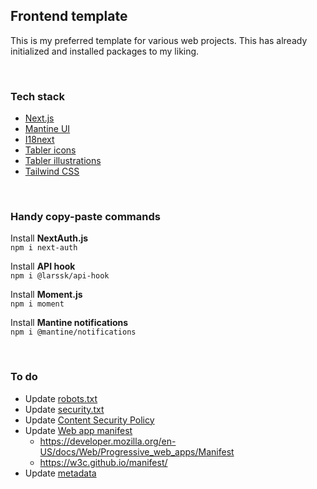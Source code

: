 ## Frontend template

This is my preferred template for various web projects.
This has already initialized and installed packages to my liking.

<br />

### Tech stack

- [Next.js](https://nextjs.org/)
- [Mantine UI](https://ui.mantine.dev/)
- [I18next](https://www.i18next.com/)
- [Tabler icons](https://tabler.io/icons)
- [Tabler illustrations](https://tabler.io/illustrations)
- [Tailwind CSS](https://tailwindcss.com/)

<br />

### Handy copy-paste commands

Install **NextAuth.js** <br />
`npm i next-auth`

Install **API hook** <br />
`npm i @larssk/api-hook`

Install **Moment.js** <br />
`npm i moment`

Install **Mantine notifications** <br />
`npm i @mantine/notifications`

<br />

### To do

- Update [robots.txt](./public/robots.txt)
- Update [security.txt](./public/security.txt)
- Update [Content Security Policy](./src/utils/csp-policy.ts)
- Update [Web app manifest](./public/app.webmanifest)
    - https://developer.mozilla.org/en-US/docs/Web/Progressive_web_apps/Manifest
    - https://w3c.github.io/manifest/
- Update [metadata](./src/app/layout.tsx)
